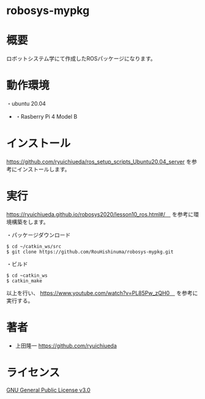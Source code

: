 # robosys-mypkg

# 概要
ロボットシステム学にて作成したROSパッケージになります。

# 動作環境
・ubuntu 20.04
- ・Rasberry Pi 4 Model B

# インストール
https://github.com/ryuichiueda/ros_setup_scripts_Ubuntu20.04_server を参考にインストールします。

# 実行
https://ryuichiueda.github.io/robosys2020/lesson10_ros.html#/　
を参考に環境構築をします。

・パッケージダウンロード
```
$ cd ~/catkin_ws/src
$ git clone https://github.com/RouHishinuma/robosys-mypkg.git
```
・ビルド
```
$ cd ~catkin_ws
$ catkin_make
```
以上を行い、
https://www.youtube.com/watch?v=PL85Pw_zQH0　
を参考に実行する。

# 著者
- 上田隆一
https://github.com/ryuichiueda

# ライセンス
[GNU General Public License v3.0](https://github.com/RouHishinuma/robosys-mypkg/blob/master/LICENCE)
